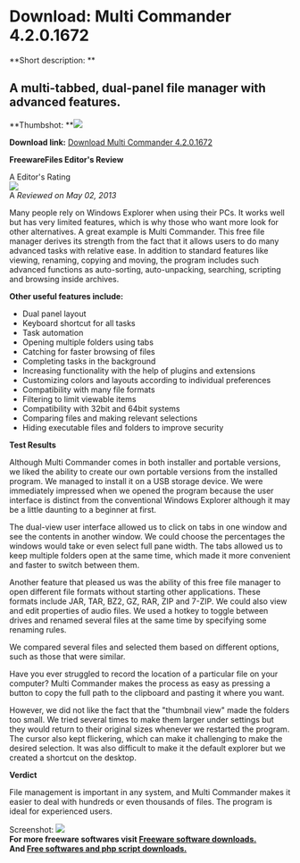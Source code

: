 # Download: Multi Commander 4.2.0.1672

**Short description: **

## A multi-tabbed, dual-panel file manager with advanced features.

  
**Thumbshot: **![](http://www.freewarefiles.com/screenshot/multicommander2_md.jpg)   
  
**Download link:** [Download Multi Commander 4.2.0.1672](http://freesoftwares.boysofts.com/Multi-Commander_program_69375.html)  
  

**FreewareFiles Editor's Review**  
  

A Editor's Rating  
![](http://www.freewarefiles.com/images/rating/5.gif)  
A _Reviewed on May 02, 2013_  
  
Many people rely on Windows Explorer when using their PCs. It works well but
has very limited features, which is why those who want more look for other
alternatives. A great example is Multi Commander. This free file manager
derives its strength from the fact that it allows users to do many advanced
tasks with relative ease. In addition to standard features like viewing,
renaming, copying and moving, the program includes such advanced functions as
auto-sorting, auto-unpacking, searching, scripting and browsing inside
archives.

**Other useful features include:**

  * Dual panel layout 
  * Keyboard shortcut for all tasks 
  * Task automation 
  * Opening multiple folders using tabs 
  * Catching for faster browsing of files 
  * Completing tasks in the background 
  * Increasing functionality with the help of plugins and extensions 
  * Customizing colors and layouts according to individual preferences 
  * Compatibility with many file formats 
  * Filtering to limit viewable items 
  * Compatibility with 32bit and 64bit systems 
  * Comparing files and making relevant selections 
  * Hiding executable files and folders to improve security 

**Test Results**

Although Multi Commander comes in both installer and portable versions, we
liked the ability to create our own portable versions from the installed
program. We managed to install it on a USB storage device. We were immediately
impressed when we opened the program because the user interface is distinct
from the conventional Windows Explorer although it may be a little daunting to
a beginner at first.

The dual-view user interface allowed us to click on tabs in one window and see
the contents in another window. We could choose the percentages the windows
would take or even select full pane width. The tabs allowed us to keep
multiple folders open at the same time, which made it more convenient and
faster to switch between them.

Another feature that pleased us was the ability of this free file manager to
open different file formats without starting other applications. These formats
include JAR, TAR, BZ2, GZ, RAR, ZIP and 7-ZIP. We could also view and edit
properties of audio files. We used a hotkey to toggle between drives and
renamed several files at the same time by specifying some renaming rules.

We compared several files and selected them based on different options, such
as those that were similar.

Have you ever struggled to record the location of a particular file on your
computer? Multi Commander makes the process as easy as pressing a button to
copy the full path to the clipboard and pasting it where you want.

However, we did not like the fact that the "thumbnail view" made the folders
too small. We tried several times to make them larger under settings but they
would return to their original sizes whenever we restarted the program. The
cursor also kept flickering, which can make it challenging to make the desired
selection. It was also difficult to make it the default explorer but we
created a shortcut on the desktop.

**Verdict**

File management is important in any system, and Multi Commander makes it
easier to deal with hundreds or even thousands of files. The program is ideal
for experienced users.

  
  
Screenshot: ![](http://www.freewarefiles.com/screenshot/multicommander2.jpg)  
**For more freeware softwares visit [Freeware software downloads.](http://freesoftwares.boysofts.com/)**   
**And [Free softwares and php script downloads.](http://www.boysofts.com/)**

